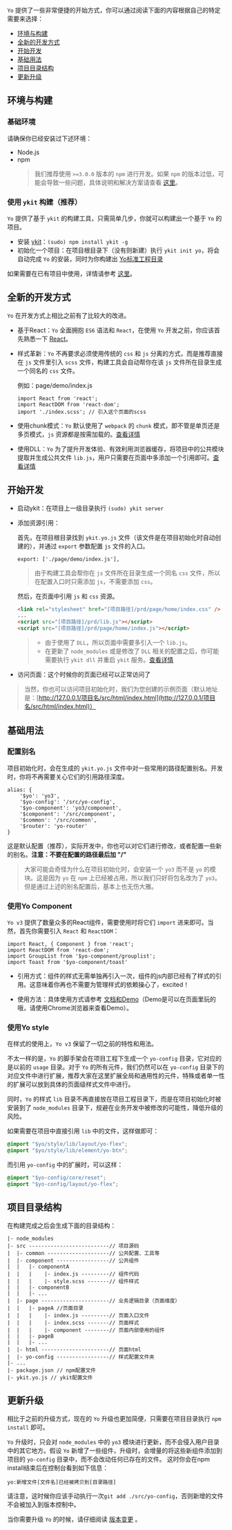 `Yo` 提供了一些非常便捷的开始方式，你可以通过阅读下面的内容根据自己的特定需要来选择：

* [环境与构建](#environment-and-build)
* [全新的开发方式](#new-developed-way)
* [开始开发](#start-developing)
* [基础用法](#basic-usage)
* [项目目录结构](#directory-structure)
* [更新升级](#upgrade)


<a name="environment-and-build"></a>
## 环境与构建

### 基础环境

请确保你已经安装过下述环境：

* Node.js
* npm
    > 我们推荐使用 `>=3.0.0` 版本的 `npm` 进行开发。如果 `npm` 的版本过低，可能会导致一些问题，具体说明和解决方案请查看 [这里](./start-npm.html)。

### 使用 `ykit` 构建（推荐）

`Yo` 提供了基于 `ykit` 的构建工具，只需简单几步，你就可以构建出一个基于 `Yo` 的项目。

* 安装 [ykit](http://ued.qunar.com/ykit/)：`(sudo) npm install ykit -g`
* 初始化一个项目：在项目根目录下（没有则新建）执行 `ykit init yo`，将会自动完成 `Yo` 的安装，同时为你构建出 [Yo标准工程目录](#directory-structure)

如果需要在已有项目中使用，详情请参考 [这里](./start-diy.html)。


<a name="new-developed-way"></a>
## 全新的开发方式

`Yo` 在开发方式上相比之前有了比较大的改进。

* 基于React：`Yo` 全面拥抱 `ES6` 语法和 `React`，在使用 `Yo` 开发之前，你应该首先熟悉一下 [React](https://facebook.github.io/react/)。
* 样式革新：`Yo` 不再要求必须使用传统的 `css` 和 `js` 分离的方式，而是推荐直接在 `js` 文件里引入 `scss` 文件，构建工具会自动帮你在该 `js` 文件所在目录生成一个同名的 `css` 文件。

    例如：page/demo/index.js

    ```
    import React from 'react';
    import ReactDOM from 'react-dom';
    import './index.scss'; // 引入这个页面的scss
    ```

* 使用chunk模式：`Yo` 默认使用了 `webpack` 的 `chunk` 模式，即不管是单页还是多页模式，`js` 资源都是按需加载的。[查看详情](./start-chunk.html)
* 使用DLL：`Yo` 为了提升开发体验、有效利用浏览器缓存，将项目中的公共模块提取并生成公共文件 `lib.js`，用户只需要在页面中多添加一个引用即可。[查看详情](./start-lib.html)


<a name="start-developing"></a>
## 开始开发

* 启动ykit：在项目上一级目录执行 `(sudo) ykit server`
* 添加资源引用：

    首先，在项目根目录找到 `ykit.yo.js` 文件（该文件是在项目初始化时自动创建的），并通过 `export` 参数配置 `js` 文件的入口。

    ```
    export: ['./page/demo/index.js'],
    ```

    > 由于构建工具会帮你在 `js` 文件所在目录生成一个同名 `css` 文件，所以在配置入口时只需添加 `js`，不需要添加 `css`。

    然后，在页面中引用 `js` 和 `css` 资源。

    ```html
    <link rel="stylesheet" href="[项目路径]/prd/page/home/index.css" />
    ...
    <script src="[项目路径]/prd/lib.js"></script>
    <script src="[项目路径]/prd/page/home/index.js"></script>
    ```

    > * 由于使用了 `DLL`，所以页面中需要多引入一个 `lib.js`。
    > * 在更新了 `node_modules` 或是修改了 `DLL` 相关的配置之后，你可能需要执行 `ykit dll` 并重启 `ykit` 服务。[查看详情](./start-lib.html)

* 访问页面：这个时候你的页面已经可以正常访问了
> 当然，你也可以访问项目初始化时，我们为您创建的示例页面（默认地址是：[http://127.0.0.1/项目名/src/html/index.html](http://127.0.0.1/项目名/src/html/index.html)）


<a name="basic-usage"></a>
## 基础用法

### 配置别名

项目初始化时，会在生成的 `ykit.yo.js` 文件中对一些常用的路径配置别名。开发时，你将不再需要关心它们的引用路径深度。

    alias: {
        '$yo': 'yo3',
        '$yo-config': '/src/yo-config',
        '$yo-component': 'yo3/component',
        '$component': '/src/component',
        '$common': '/src/common',
        '$router': 'yo-router'
    }

这是默认配置（推荐），实际开发中，你也可以对它们进行修改，或者配置一些新的别名。**注意：不要在配置的路径最后加 "/"**

> 大家可能会奇怪为什么在项目初始化时，会安装一个 `yo3` 而不是 `yo` 的模块。这是因为 `yo` 在 `npm` 上已经被占用，所以我们只好将包名改为了 `yo3`。但是通过上述的别名配置后，基本上也无伤大雅。


### 使用Yo Component

`Yo v3` 提供了数量众多的React组件，需要使用时将它们 `import` 进来即可。当然，首先你需要引入 `React` 和 `ReactDOM`：

```
import React, { Component } from 'react';
import ReactDOM from 'react-dom';
import GroupList from '$yo-component/grouplist';
import Toast from '$yo-component/toast'
```

- 引用方式：组件的样式无需单独再引入一次，组件的js内部已经有了样式的引用。这意味着你再也不需要为管理样式的依赖操心了，excited！

- 使用方法：具体使用方式请参考 [文档和Demo](./component.html)（Demo是可以在页面里玩的哦，请使用Chrome浏览器来查看Demo）。

### 使用Yo style

在样式的使用上，`Yo v3` 保留了一切之前的特性和用法。

不太一样的是，`Yo` 的脚手架会在项目工程下生成一个 `yo-config` 目录，它对应的是以前的 `usage` 目录。对于 `Yo` 的所有元件，我们仍然可以在 `yo-config` 目录下的对应文件中进行扩展，推荐大家在这里扩展全局和通用性的元件，特殊或者单一性的扩展可以放到具体的页面级样式文件中进行。

同时，`Yo` 的样式 `lib` 目录不再直接放在项目工程目录下，而是在项目初始化时被安装到了 `node_modules` 目录下，规避在业务开发中被修改的可能性，降低升级的风险。

如果需要在项目中直接引用 `lib` 中的文件，这样做即可：

```css
@import "$yo/style/lib/layout/yo-flex";
@import "$yo/style/lib/element/yo-btn";
```

而引用 `yo-config` 中的扩展时，可以这样：

```css
@import "$yo-config/core/reset";
@import "$yo-config/layout/yo-flex";
```


<a name="directory-structure"></a>
## 项目目录结构

在构建完成之后会生成下面的目录结构：

```
|- node_modules
|- src --------------------------// 项目源码
|  |- common --------------------// 公共配置、工具等
|  |- component -----------------// 公共组件
|  |   |- componentA
|  |   |    |- index.js ---------// 组件代码
|  |   |    |- style.scss -------// 组件样式
|  |   |- componentB
|  |   |- ...
|  |- page ----------------------// 业务逻辑目录（页面维度）
|  |   |- pageA //页面目录
|  |   |    |- index.js ---------// 页面入口文件
|  |   |    |- index.scss -------// 页面样式
|  |   |    |- component --------// 页面内部使用的组件
|  |   |- pageB
|  |   |- ...
|  |- html ----------------------// 页面html
|  |- yo-config -----------------// 样式配置文件夹
|- ...
|- package.json // npm配置文件
|- ykit.yo.js // ykit配置文件
```


<a name="upgrade"></a>
## 更新升级

相比于之前的升级方式，现在的 `Yo` 升级也更加简便，只需要在项目目录执行 `npm install` 即可。

`Yo` 升级时，只会对 `node_modules` 中的 `yo3` 模块进行更新，而不会侵入用户目录中的其它地方。假设 `Yo` 新增了一些组件，升级时，会增量的将这些新组件添加到项目的 `yo-config` 目录中，而不会改动任何已存在的文件。
这时你会在npm install结束后在控制台看到如下信息：

```
yo:新增文件[文件名]已经被拷贝到[目录路径]
```

请注意，这时候你应该手动执行一次``git add ./src/yo-config``，否则新增的文件不会被加入到版本控制中。

当你需要升级 `Yo` 的时候，请仔细阅读 [版本变更](changelog.html) 。
